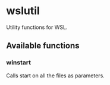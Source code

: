 # wslutil
Utility functions for WSL.

## Available functions

### winstart
Calls start on all the files as parameters.
